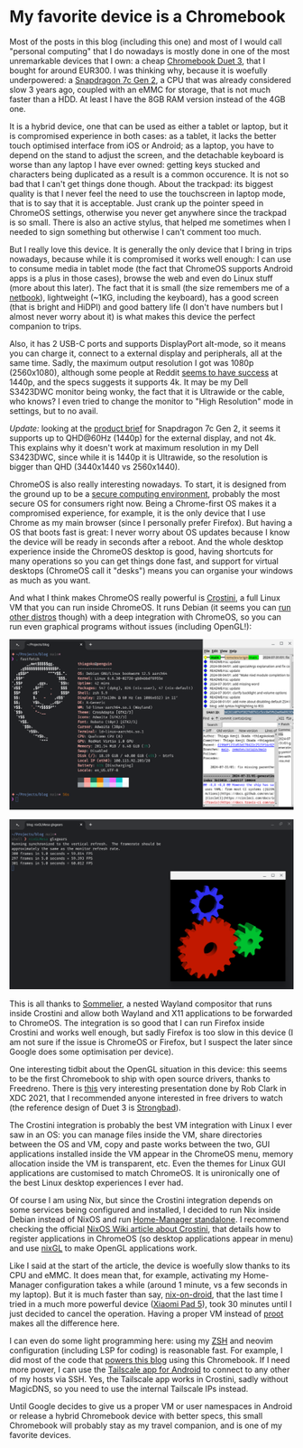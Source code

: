 # My favorite device is a Chromebook

Most of the posts in this blog (including this one) and most of I would call
"personal computing" that I do nowadays is mostly done in one of the most
unremarkable devices that I own: a cheap [Chromebook Duet
3](https://www.lenovo.com/us/en/p/laptops/lenovo/lenovo-edu-chromebooks/ideapad-duet-3-chromebook-11-inch,-qlc/len101i0034),
that I bought for around EUR300. I was thinking why, because it is woefully
underpowered: a [Snapdragon 7c Gen
2](https://www.anandtech.com/show/16696/qualcomm-announces-snapdragon-7c-gen-2-entrylevel-pc-and-chromebook-refresh),
a CPU that was already considered slow 3 years ago, coupled with an eMMC for
storage, that is not much faster than a HDD. At least I have the 8GB RAM
version instead of the 4GB one.

It is a hybrid device, one that can be used as either a tablet or laptop, but
it is compromised experience in both cases: as a tablet, it lacks the better
touch optimised interface from iOS or Android; as a laptop, you have to depend
on the stand to adjust the screen, and the detachable keyboard is worse than
any laptop I have ever owned: getting keys stucked and characters being
duplicated as a result is a common occurence. It is not so bad that I can't get
things done though. About the trackpad: its biggest quality is that I never
feel the need to use the touchscreen in laptop mode, that is to say that it is
acceptable. Just crank up the pointer speed in ChromeOS settings, otherwise you
never get anywhere since the trackpad is so small. There is also an active
stylus, that helped me sometimes when I needed to sign something but otherwise
I can't comment too much.

But I really love this device. It is generally the only device that I bring in
trips nowadays, because while it is compromised it works well enough: I can use
to consume media in tablet mode (the fact that ChromeOS supports Android apps
is a plus in those cases), browse the web and even do Linux stuff (more about
this later). The fact that it is small (the size remembers me of a
[netbook](https://en.wikipedia.org/wiki/Netbook)), lightweight (~1KG, including
the keyboard), has a good screen (that is bright and HiDPI) and good battery
life (I don't have numbers but I almost never worry about it) is what makes
this device the perfect companion to trips.

Also, it has 2 USB-C ports and supports DisplayPort alt-mode, so it means you
can charge it, connect to a external display and peripherals, all at the same
time. Sadly, the maximum output resolution I got was 1080p (2560x1080),
although some people at Reddit [seems to have
success](https://www.reddit.com/r/chromeos/comments/zh27tg/comment/izku724/?utm_source=share&utm_medium=web3x&utm_name=web3xcss&utm_term=1&utm_content=share_button)
at 1440p, and the specs suggests it supports 4k. It may be my Dell S3423DWC
monitor being wonky, the fact that it is Ultrawide or the cable, who knows? I
even tried to change the monitor to "High Resolution" mode in settings, but to
no avail.

_Update:_ looking at the [product
brief](https://www.qualcomm.com/content/dam/qcomm-martech/dm-assets/documents/prod_brief_qcom_sd7c_gen2.pdf)
for Snapdragon 7c Gen 2, it seems it supports up to QHD@60Hz (1440p) for the
external display, and not 4k. This explains why it doesn't work at maximum
resolution in my Dell S3423DWC, since while it is 1440p it is Ultrawide, so the
resolution is bigger than QHD (3440x1440 vs 2560x1440).

ChromeOS is also really interesting nowadays. To start, it is designed from the
ground up to be a [secure computing
environment](https://support.google.com/chromebook/answer/3438631), probably
the most secure OS for consumers right now. Being a Chrome-first OS makes it a
compromised experience, for example, it is the only device that I use Chrome as
my main browser (since I personally prefer Firefox). But having a OS that boots
fast is great: I never worry about OS updates because I know the device will be
ready in seconds after a reboot. And the whole desktop experience inside the
ChromeOS desktop is good, having shortcuts for many operations so you can get
things done fast, and support for virtual desktops (ChromeOS call it "desks")
means you can organise your windows as much as you want.

And what I think makes ChromeOS really powerful is
[Crostini](https://chromeos.dev/en/linux), a full Linux VM that you can run
inside ChromeOS. It runs Debian (it seems you can [run other
distros](https://www.reddit.com/r/Crostini/wiki/howto/run-other-distros/)
though) with a deep integration with ChromeOS, so you can run even graphical
programs without issues (including OpenGL!):

![Fastfetch inside Crostini with gitk running side-by-side.](/2024-08-05/Screenshot_2024-08-05_21.22.29.png)

![Running glxgears inside Crostini.](/2024-08-05/Screenshot_2024-08-05_21.39.58.png)

This is all thanks to
[Sommelier](https://chromium.googlesource.com/chromiumos/platform2/+/HEAD/vm_tools/sommelier/README.md),
a nested Wayland compositor that runs inside Crostini and allow both Wayland
and X11 applications to be forwarded to ChromeOS. The integration is so good
that I can run Firefox inside Crostini and works well enough, but sadly Firefox
is too slow in this device (I am not sure if the issue is ChromeOS or Firefox,
but I suspect the later since Google does some optimisation per device).

One interesting tidbit about the OpenGL situation in this device: this seems to
be the first Chromebook to ship with open source drivers, thanks to Freedreno.
There is [this](https://www.youtube.com/watch?v=8mnjSmN03VM) very interesting
presentation done by Rob Clark in XDC 2021, that I recommended anyone
interested in free drivers to watch (the reference design of Duet 3 is
[Strongbad](https://chromeunboxed.com/chromebook-tablet-snapdragon-7c-homestar-coachz-strongbad)).

The Crostini integration is probably the best VM integration with Linux I ever
saw in an OS: you can manage files inside the VM, share directories between the
OS and VM, copy and paste works between the two, GUI applications installed
inside the VM appear in the ChromeOS menu, memory allocation inside the VM is
transparent, etc. Even the themes for Linux GUI applications are customised to
match ChromeOS. It is unironically one of the best Linux desktop experiences I
ever had.

Of course I am using Nix, but since the Crostini integration depends on some
services being configured and installed, I decided to run Nix inside Debian
instead of NixOS and run [Home-Manager
standalone](https://nix-community.github.io/home-manager/index.xhtml#sec-install-standalone).
I recommend checking the official [NixOS Wiki article about
Crostini](https://wiki.nixos.org/wiki/Installing_Nix_on_Crostini), that details
how to register applications in ChromeOS (so desktop applications appear in
menu) and use [nixGL](https://github.com/nix-community/nixGL) to make OpenGL
applications work.

Like I said at the start of the article, the device is woefully slow thanks to
its CPU and eMMC. It does mean that, for example, activating my Home-Manager
configuration takes a while (around 1 minute, vs a few seconds in my laptop).
But it is much faster than say,
[nix-on-droid](https://github.com/nix-community/nix-on-droid-app), that the
last time I tried in a much more powerful device ([Xiaomi Pad
5](https://www.gsmarena.com/xiaomi_pad_5-11042.php)), took 30 minutes until I
just decided to cancel the operation. Having a proper VM instead of
[proot](https://wiki.termux.com/wiki/PRoot) makes all the difference here.

I can even do some light programming here: using my
[ZSH](/2024-08-01/01-troubleshooting-zsh-lag-and-solutions-with-nix.md) and
neovim configuration (including LSP for coding) is reasonable fast. For
example, I did most of the code that [powers this
blog](/2024-07-29/01-quick-bits-why-you-should-automate-everything.md) using
this Chromebook. If I need more power, I can use the [Tailscale app for
Android](https://tailscale.com/kb/1267/install-chromebook) to connect to any
other of my hosts via SSH. Yes, the Tailscale app works in Crostini, sadly
without MagicDNS, so you need to use the internal Tailscale IPs instead.

Until Google decides to give us a proper VM or user namespaces in Android or
release a hybrid Chromebook device with better specs, this small Chromebook
will probably stay as my travel companion, and is one of my favorite devices.

